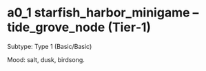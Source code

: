 # a0_1 starfish_harbor_minigame – tide_grove_node (Tier‑1)

Subtype: Type 1 (Basic/Basic)

Mood: salt, dusk, birdsong.
